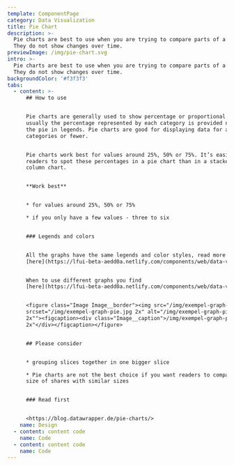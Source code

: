 ```yaml
---
template: ComponentPage
category: Data Visualization
title: Pie Chart
description: >-
  Pie charts are best to use when you are trying to compare parts of a whole.
  They do not show changes over time.
previewImage: /img/pie-chart.svg
intro: >-
  Pie charts are best to use when you are trying to compare parts of a whole.
  They do not show changes over time.
backgroundColor: '#f3f3f3'
tabs:
  - content: >-
      ## How to use


      Pie charts are generally used to show percentage or proportional data and
      usually the percentage represented by each category is provided next to
      the pie in legends. Pie charts are good for displaying data for around 6
      categories or fewer.


      Pie charts work best for values around 25%, 50% or 75%. It’s easier for
      readers to spot these percentages in a pie chart than in a stacked bar or
      column chart.


      **Work best**


      * for values around 25%, 50% or 75%

      * if you only have a few values - three to six


      ### Legends and colors


      All the graphs have the same legends and color styles, read more
      [here](https://lfui-beta-aedd0a.netlify.com/components/web/data-visualization/graphsand-charts#the-different-parts).


      When to use different graphs you find
      [here](https://lfui-beta-aedd0a.netlify.com/components/web/data-visualization/graphsand-charts#type-of-graph).


      <figure class="Image Image__border"><img src="/img/exempel-graph-pie.jpg"
      srcset="/img/exempel-graph-pie.jpg 2x" alt="/img/exempel-graph-pie.jpg
      2x""><figcaption><div class="Image__caption">/img/exempel-graph-pie.jpg
      2x"</div></figcaption></figure>


      ## Please consider


      * grouping slices together in one bigger slice

      * Pie charts are not the best choice if you want readers to compare the
      size of shares with similar sizes


      ### Read first


      <https://blog.datawrapper.de/pie-charts/>
    name: Design
  - content: content code
    name: Code
  - content: content code
    name: Code
---
```


